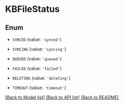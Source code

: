 # KBFileStatus


## Enum

* `SYNCED` (value: `'synced'`)

* `SYNCING` (value: `'syncing'`)

* `QUEUED` (value: `'queued'`)

* `FAILED` (value: `'failed'`)

* `DELETING` (value: `'deleting'`)

* `TIMEOUT` (value: `'timeout'`)

[[Back to Model list]](../README.md#documentation-for-models) [[Back to API list]](../README.md#documentation-for-api-endpoints) [[Back to README]](../README.md)


